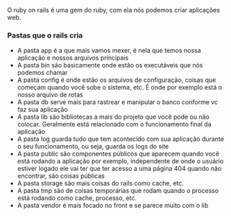 O ruby on rails é uma gem do ruby, com ela nós podemos criar aplicações web.

### Pastas que o rails cria
- A pasta app é a que mais vamos mexer, é nela que temos nossa aplicação e nossos arquivos principais
- A pasta bin são basicamente onde estão os executáveis que nós podemos chamar
- A pasta config é onde estão os arquivos de configuração, coisas que começam quando você sobe o sistema, etc. É onde por exemplo está o nosso arquivo de rotas
- A pasta db serve mais para rastrear e manipular o banco conforme vc faz sua aplicação
- A pasta lib são bibliotecas a mais do projeto que você pode ou não colocar. Geralmente está relacionado com o funcionamento final da aplicação
- A pasta log guarda tudo que tem acontecido com sua aplicação durante o seu funcionamento, ou seja, guarda os logs do site
- A pasta public são componentes públicos que aparecem quando você está rodando a aplicação por exemplo, independente de onde o usuário estiver logado ele vai ter que ter acesso a uma página 404 quando não encontrar, são coisas públicas
- A pasta storage são mais coisas do rails como cache, etc.
- A pasta tmp são de coisas temporárias que rodam quando o processo está rodando como cache, processo, etc.
- A pasta vendor é mais focado no front e se parece muito com o lib